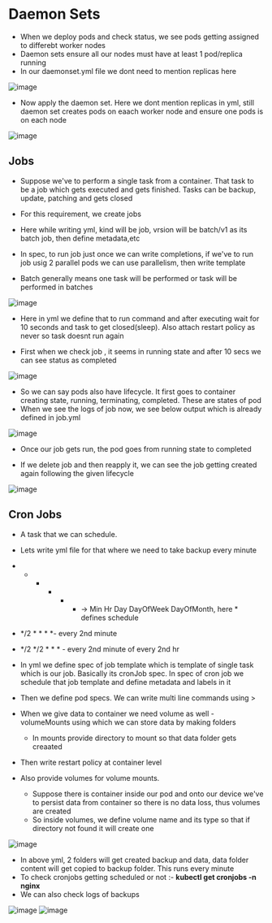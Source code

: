 # Daemon Sets

- When we deploy pods and check status, we see pods getting assigned to differebt worker nodes
- Daemon sets ensure all our nodes must have at least 1 pod/replica running
- In our daemonset.yml file we dont need to mention replicas here

![image](https://github.com/user-attachments/assets/4a2d5fd7-125d-487b-a58a-a350f1ed378c)

- Now apply the daemon set. Here we dont mention replicas in yml, still daemon set creates pods on eaach worker node and ensure one pods is on each node

![image](https://github.com/user-attachments/assets/150281d8-bde9-45fe-b5c2-3490f964a639)


Jobs 
-
- Suppose we've to perform a single task from a container. That task to be a job which gets executed and gets finished. Tasks can be backup, update, patching and gets closed
- For this requirement, we create jobs

- Here while writing yml, kind will be job, vrsion will be batch/v1 as its batch job, then define metadata,etc
- In spec, to run job just once we can write completions, if we've to run job usig 2 parallel pods we can use parallelism, then write template
- Batch generally means one task will be performed or task will be performed in batches

![image](https://github.com/user-attachments/assets/824c92f1-fa38-4cc5-9971-d822f9aaa34d)

- Here in yml we define that to run command and after executing wait for 10 seconds and task to get closed(sleep). Also attach restart policy as never so task doesnt run again

- First when we check job , it seems in running state and after 10 secs we can see status as completed

![image](https://github.com/user-attachments/assets/8283bc7f-46e3-4b2c-b64d-ab2e0b88e31e)

- So we can say pods also have lifecycle. It first goes to container creating state, running, terminating, completed. These are states of pod
- When we see the logs of job now, we see below output which is already defined in job.yml

![image](https://github.com/user-attachments/assets/2af1a99b-1e62-4e53-86cc-32630976cf5e)

- Once our job gets run, the pod goes from running state to completed

- If we delete job and then reapply it, we can see the job getting created again following the given lifecycle

![image](https://github.com/user-attachments/assets/df3cd6e9-60ba-420f-b6cb-2d05177d06e8)


Cron Jobs
- 
- A task that we can schedule.

- Lets write yml file for that where we need to take backup every minute
- * * * * * -> Min Hr Day DayOfWeek DayOfMonth, here * defines schedule
- */2 * * * *- every 2nd minute
- */2 */2  * * * - every 2nd minute of every 2nd hr
- In yml we define spec of job template which is template of single task which is our job. Basically its cronJob spec. In spec of cron job we schedule that job template and define metadata and labels in it

- Then we define pod specs. We can write multi line commands using >

- When we give data to container we need volume as well - volumeMounts using which we can store data by making folders
  - In mounts provide directory to mount so that data folder gets creaated
- Then write restart policy at container level

- Also provide volumes for volume mounts.
  - Suppose there is container inside our pod and onto our device we've to persist data from container so there is no data loss, thus volumes are created
  - So inside volumes, we define volume name and its type so that if directory not found it will create one

![image](https://github.com/user-attachments/assets/fde4d6b9-8a20-4902-914b-85afdf9b72cb)

- In above yml, 2 folders will get created backup and data, data folder content will get copied to backup folder. This runs every minute
- To check cronjobs getting scheduled or not :- **kubectl get cronjobs -n nginx**
- We can also check logs of backups

![image](https://github.com/user-attachments/assets/43d9db58-e39d-47d9-9943-e3495589360b)
![image](https://github.com/user-attachments/assets/78c7e65f-a8c5-4722-a0e8-213096f0cd70)


